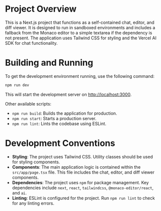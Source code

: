# Project Overview

This is a Next.js project that functions as a self-contained chat, editor, and diff viewer. It is designed to run in sandboxed environments and includes a fallback from the Monaco editor to a simple textarea if the dependency is not present. The application uses Tailwind CSS for styling and the Vercel AI SDK for chat functionality.

# Building and Running

To get the development environment running, use the following command:

```bash
npm run dev
```

This will start the development server on [http://localhost:3000](http://localhost:3000).

Other available scripts:

*   `npm run build`: Builds the application for production.
*   `npm run start`: Starts a production server.
*   `npm run lint`: Lints the codebase using ESLint.

# Development Conventions

*   **Styling**: The project uses Tailwind CSS. Utility classes should be used for styling components.
*   **Components**: The main application logic is contained within the `src/app/page.tsx` file. This file includes the chat, editor, and diff viewer components.
*   **Dependencies**: The project uses `npm` for package management. Key dependencies include `next`, `react`, `tailwindcss`, `@monaco-editor/react`, and `ai`.
*   **Linting**: ESLint is configured for the project. Run `npm run lint` to check for any linting errors.
